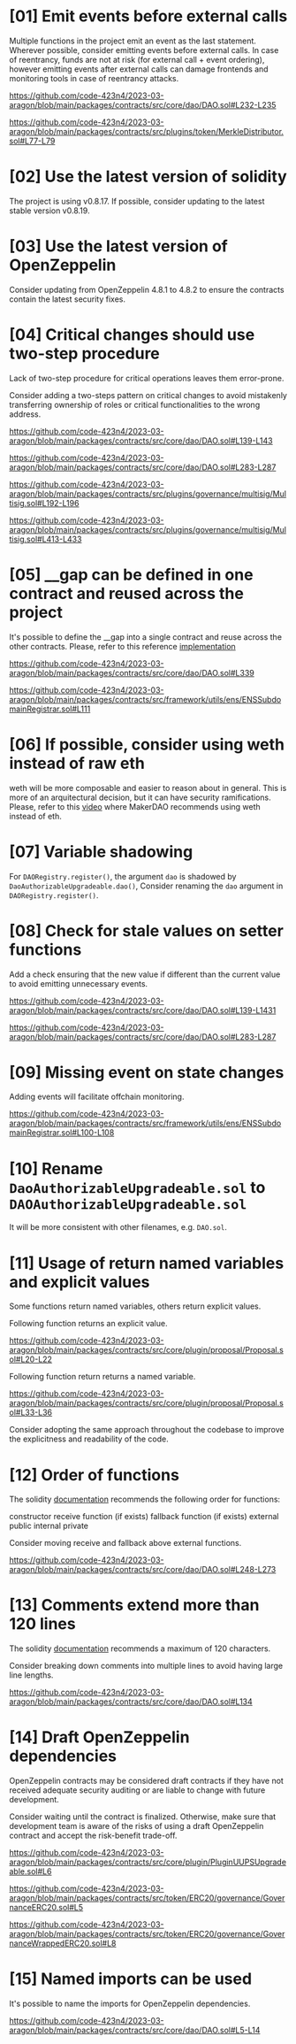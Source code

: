 # [01] Emit events before external calls

Multiple functions in the project emit an event as the last statement. Wherever possible, consider emitting events before external calls. In case of reentrancy, funds are not at risk (for external call + event ordering), however emitting events after external calls can damage frontends and monitoring tools in case of reentrancy attacks.

https://github.com/code-423n4/2023-03-aragon/blob/main/packages/contracts/src/core/dao/DAO.sol#L232-L235

https://github.com/code-423n4/2023-03-aragon/blob/main/packages/contracts/src/plugins/token/MerkleDistributor.sol#L77-L79

# [02] Use the latest version of solidity

The project is using v0.8.17. If possible, consider updating to the latest stable version v0.8.19.

# [03] Use the latest version of OpenZeppelin

Consider updating from OpenZeppelin 4.8.1 to 4.8.2 to ensure the contracts contain the latest security fixes.

# [04] Critical changes should use two-step procedure

Lack of two-step procedure for critical operations leaves them error-prone.

Consider adding a two-steps pattern on critical changes to avoid mistakenly transferring ownership of roles or critical functionalities to the wrong address.

https://github.com/code-423n4/2023-03-aragon/blob/main/packages/contracts/src/core/dao/DAO.sol#L139-L143

https://github.com/code-423n4/2023-03-aragon/blob/main/packages/contracts/src/core/dao/DAO.sol#L283-L287

https://github.com/code-423n4/2023-03-aragon/blob/main/packages/contracts/src/plugins/governance/multisig/Multisig.sol#L192-L196

https://github.com/code-423n4/2023-03-aragon/blob/main/packages/contracts/src/plugins/governance/multisig/Multisig.sol#L413-L433

# [05] __gap can be defined in one contract and reused across the project

It's possible to define the __gap into a single contract and reuse across the other contracts. Please, refer to this reference [implementation](https://github.com/code-423n4/2022-08-foundation/blob/main/contracts/mixins/shared/Gap10000.sol)

https://github.com/code-423n4/2023-03-aragon/blob/main/packages/contracts/src/core/dao/DAO.sol#L339

https://github.com/code-423n4/2023-03-aragon/blob/main/packages/contracts/src/framework/utils/ens/ENSSubdomainRegistrar.sol#L111

# [06] If possible, consider using weth instead of raw eth

weth will be more composable and easier to reason about in general. This is more of an arquitectural decision, but it can have security ramifications. Please, refer to this [video](https://youtu.be/bemW7CJqbog?t=916) where MakerDAO recommends using weth instead of eth.

# [07] Variable shadowing

For `DAORegistry.register()`, the argument `dao` is shadowed by `DaoAuthorizableUpgradeable.dao()`, Consider renaming the `dao` argument in `DAORegistry.register()`.

# [08] Check for stale values on setter functions 

Add a check ensuring that the new value if different than the current value to avoid emitting unnecessary events.

https://github.com/code-423n4/2023-03-aragon/blob/main/packages/contracts/src/core/dao/DAO.sol#L139-L1431

https://github.com/code-423n4/2023-03-aragon/blob/main/packages/contracts/src/core/dao/DAO.sol#L283-L287

# [09] Missing event on state changes

Adding events will facilitate offchain monitoring.

https://github.com/code-423n4/2023-03-aragon/blob/main/packages/contracts/src/framework/utils/ens/ENSSubdomainRegistrar.sol#L100-L108

# [10] Rename `DaoAuthorizableUpgradeable.sol` to `DAOAuthorizableUpgradeable.sol`

It will be more consistent with other filenames, e.g. `DAO.sol`.

# [11] Usage of return named variables and explicit values

Some functions return named variables, others return explicit values.

Following function returns an explicit value.

https://github.com/code-423n4/2023-03-aragon/blob/main/packages/contracts/src/core/plugin/proposal/Proposal.sol#L20-L22

Following function return returns a named variable.

https://github.com/code-423n4/2023-03-aragon/blob/main/packages/contracts/src/core/plugin/proposal/Proposal.sol#L33-L36

Consider adopting the same approach throughout the codebase to improve the explicitness and readability of the code.

# [12] Order of functions

The solidity [documentation](https://docs.soliditylang.org/en/v0.8.17/style-guide.html#order-of-functions) recommends the following order for functions:

constructor
receive function (if exists)
fallback function (if exists)
external
public
internal
private

Consider moving receive and fallback above external functions.

https://github.com/code-423n4/2023-03-aragon/blob/main/packages/contracts/src/core/dao/DAO.sol#L248-L273

# [13] Comments extend more than 120 lines

The solidity [documentation](https://docs.soliditylang.org/en/v0.8.17/style-guide.html#maximum-line-length) recommends a maximum of 120 characters.

Consider breaking down comments into multiple lines to avoid having large line lengths.

https://github.com/code-423n4/2023-03-aragon/blob/main/packages/contracts/src/core/dao/DAO.sol#L134

# [14] Draft OpenZeppelin dependencies

OpenZeppelin contracts may be considered draft contracts if they have not received adequate security auditing or are liable to change with future development.

Consider waiting until the contract is finalized. Otherwise, make sure that development team is aware of the risks of using a draft OpenZeppelin contract and accept the risk-benefit trade-off.

https://github.com/code-423n4/2023-03-aragon/blob/main/packages/contracts/src/core/plugin/PluginUUPSUpgradeable.sol#L6

https://github.com/code-423n4/2023-03-aragon/blob/main/packages/contracts/src/token/ERC20/governance/GovernanceERC20.sol#L5

https://github.com/code-423n4/2023-03-aragon/blob/main/packages/contracts/src/token/ERC20/governance/GovernanceWrappedERC20.sol#L8

# [15] Named imports can be used

It's possible to name the imports for OpenZeppelin dependencies.

https://github.com/code-423n4/2023-03-aragon/blob/main/packages/contracts/src/core/dao/DAO.sol#L5-L14
